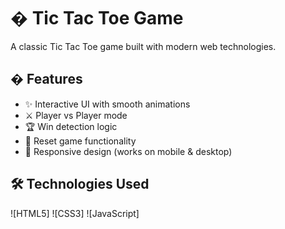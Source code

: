 # � Tic Tac Toe Game

A classic Tic Tac Toe game built with modern web technologies.

## � Features

- ✨ Interactive UI with smooth animations
- ⚔️ Player vs Player mode
- 🏆 Win detection logic
- 🔄 Reset game functionality
- 📱 Responsive design (works on mobile & desktop)

## 🛠️ Technologies Used

![HTML5]
![CSS3]
![JavaScript]

